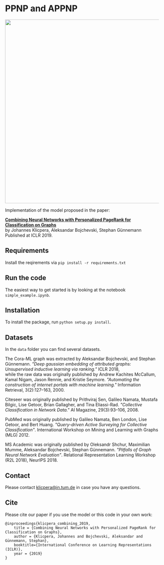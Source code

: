 # PPNP and APPNP

<p align="center">
<img src="https://raw.githubusercontent.com/klicperajo/ppnp/master/ppnp_model.svg?sanitize=true" width="600">
</p>

Implementation of the model proposed in the paper:

**[Combining Neural Networks with Personalized PageRank for Classification on Graphs](https://arxiv.org/abs/1810.05997)**   
by Johannes Klicpera, Aleksandar Bojchevski, Stephan Günnemann   
Published at ICLR 2019.

## Requirements
Install the reqirements via
`pip install -r requirements.txt`

## Run the code
The easiest way to get started is by looking at the notebook `simple_example.ipynb`.

## Installation
To install the package, run `python setup.py install`.

## Datasets
In the `data` folder you can find several datasets.

The Cora-ML graph was extracted by Aleksandar Bojchevski, and Stephan Günnemann. *"Deep gaussian embedding of attributed graphs: Unsupervised inductive learning via ranking."* ICLR 2018,   
while the raw data was originally published by Andrew Kachites McCallum, Kamal Nigam, Jason Rennie, and Kristie Seymore. *"Automating the construction of internet portals with machine learning."* Information Retrieval, 3(2):127–163, 2000.

Citeseer was originally published by Prithviraj Sen, Galileo Namata, Mustafa Bilgic, Lise Getoor, Brian Gallagher, and Tina Eliassi-Rad.
*"Collective Classification in Network Data."* AI Magazine, 29(3):93–106, 2008.

PubMed was originally published by Galileo Namata, Ben London, Lise Getoor, and Bert Huang. *"Query-driven Active Surveying for Collective Classification"*.  International Workshop on Mining and Learning with Graphs (MLG) 2012.

MS Academic was originally published by Oleksandr Shchur, Maximilian Mumme, Aleksandar Bojchevski, Stephan Günnemann. *"Pitfalls of Graph Neural Network Evaluation"*. Relational Representation Learning Workshop (R2L 2018), NeurIPS 2018.

## Contact
Please contact klicpera@in.tum.de in case you have any questions.

## Cite
Please cite our paper if you use the model or this code in your own work:

```
@inproceedings{klicpera_combining_2019,
	title = {Combining Neural Networks with Personalized PageRank for Classification on Graphs},
	author = {Klicpera, Johannes and Bojchevski, Aleksandar and Günnemann, Stephan},
	booktitle={International Conference on Learning Representations (ICLR)},
	year = {2019}
}
```
